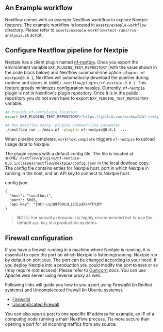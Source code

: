
## An Example workflow

Nextflow comes with an example Nextflow workflow to explore Nextpie features. The example workflow is located in `assets/example-workflow` directory. Please refer to `assets/example-workflow/test-runs/run-analysis.sh` script.

## Configure Nextflow pipeline for Nextpie

Nextpie has a client plugin named [nf-nextpie](https://github.com/bishwaG/nf-nextpie). Once you export the environment variable `NXF_PLUGINS_TEST_REPOSITORY` (with the value shown in the code block below) and Nextflow command-line option`-plugins nf-nextpie@0.0.1`, Nextflow will automatically download the pipeline during runtime and stores in `$HOME/.nextflow/plugins/nf-nextpie-0.0.1`. This feature greatly minimizes configuration hassles. Currently, `nf-nextpie` plugin is not in Nextflow's plugin repository. Once it is in the public repository you do not even have to export `NXF_PLUGINS_TEST_REPOSITORY` variable.

```bash
## Provide nf-nextplugin location
export NXF_PLUGINS_TEST_REPOSITORY="https://github.com/bishwaG/nf-nextpie/releases/download/0.0.1/nf-nextpie-0.0.1-meta.json"

## Run Nextflow using -plugins command-line parameter
./nextflow run ../main.nf -plugins nf-nextpie@0.0.1  ....
```
When pipeline completes, `workflow.complete` triggers `nf-nextpie` to upload usage data to Nextpie.

The plugin comes with a default config file. The file is located at `$HOME/.nextflow/plugins/nf-nextpie-0.0.1/classes/nextflow/nextpie/config.json` in the local dowload copy. The config file contains enties for Nextpie host, port in which Nextpie in running in the host, and an API key to connect to Nextpie host.

config.json:
```
{
  "host": "localhost",
  "port": 5005,
  "api-key": "jWCr-uqJB9fO9s1Lj2QiydXs4fFY2M"
}
```

> NOTE: For security reasons it is highly recommended not to use the default `api-key` in a production systems.

## Firewall configuration

If you have a firewall running in a machine where Nextpie is running, it is essential to open the port on which Nextpie is listening/running. Nextpie run by default on port `5000`. The port can be changed according to your need. If you deploy Nextpie into a production you could modify the port to `8080` or `80` (may require root access). Please refer to [Gunicorn](deploy-gunicorn.md) docs. You can use Apache web server using reverse proxy as well.

Following links will guide you how to you a port using Firewalld (in Redhat systems) and Uncomplecated firewall (in Ubuntu systems).


* [Firewalld](https://firewalld.org/documentation/howto/open-a-port-or-service.html)
* [Uncomplicated Firewall](https://www.cyberciti.biz/faq/how-to-open-firewall-port-on-ubuntu-linux-12-04-14-04-lts/)

You can also open a port to one specific IP address for example, an IP of a computing node running a main Nextflow process. Tis more secure than opening a port for all incoming traffics from any source.


